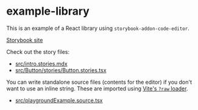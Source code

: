 # example-library

This is an example of a React library using `storybook-addon-code-editor`.

[Storybook site](https://jeremyrh.github.io/storybook-addon-code-editor)

Check out the story files:

- [src/intro.stories.mdx](https://raw.githubusercontent.com/JeremyRH/storybook-addon-code-editor/main/example/src/intro.stories.mdx)
- [src/Button/stories/Button.stories.tsx](./src/Button/stories/Button.stories.tsx)

You can write standalone source files (contents for the editor) if you don't want to use an inline string.
These are imported using [Vite's `?raw` loader](https://vite.dev/guide/assets#importing-asset-as-string).

- [src/playgroundExample.source.tsx](./src/playgroundExample.source.tsx)

